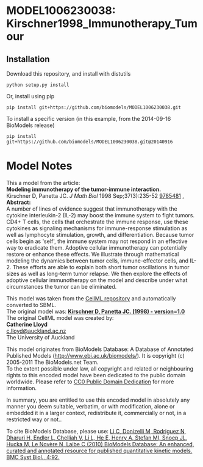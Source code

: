 # MODEL1006230038: Kirschner1998_Immunotherapy_Tumour

## Installation

Download this repository, and install with distutils

`python setup.py install`

Or, install using pip

`pip install git+https://github.com/biomodels/MODEL1006230038.git`

To install a specific version (in this example, from the 2014-09-16 BioModels release)

`pip install git+https://github.com/biomodels/MODEL1006230038.git@20140916`


# Model Notes


This a model from the article:  
**Modeling immunotherapy of the tumor-immune interaction.**   
Kirschner D, Panetta JC. _J Math Biol_ 1998 Sep;37(3):235-52
[9785481](http://www.ncbi.nlm.nih.gov/pubmed/9785481) ,  
**Abstract:**   
A number of lines of evidence suggest that immunotherapy with the cytokine
interleukin-2 (IL-2) may boost the immune system to fight tumors. CD4+ T
cells, the cells that orchestrate the immune response, use these cytokines as
signaling mechanisms for immune-response stimulation as well as lymphocyte
stimulation, growth, and differentiation. Because tumor cells begin as 'self',
the immune system may not respond in an effective way to eradicate them.
Adoptive cellular immunotherapy can potentially restore or enhance these
effects. We illustrate through mathematical modeling the dynamics between
tumor cells, immune-effector cells, and IL-2. These efforts are able to
explain both short tumor oscillations in tumor sizes as well as long-term
tumor relapse. We then explore the effects of adoptive cellular immunotherapy
on the model and describe under what circumstances the tumor can be
eliminated.

This model was taken from the [CellML
repository](http://www.cellml.org/models) and automatically converted to SBML.  
The original model was: [ **Kirschner D, Panetta JC. (1998) - version=1.0**
](http://models.cellml.org/exposure/c874a5761a29400a77c0d4a4c8ee4eab)  
The original CellML model was created by:  
**Catherine Lloyd**   
c.lloyd@auckland.ac.nz  
The University of Auckland  

This model originates from BioModels Database: A Database of Annotated
Published Models (http://www.ebi.ac.uk/biomodels/). It is copyright (c)
2005-2011 The BioModels.net Team.  
To the extent possible under law, all copyright and related or neighbouring
rights to this encoded model have been dedicated to the public domain
worldwide. Please refer to [CC0 Public Domain
Dedication](http://creativecommons.org/publicdomain/zero/1.0/) for more
information.

In summary, you are entitled to use this encoded model in absolutely any
manner you deem suitable, verbatim, or with modification, alone or embedded it
in a larger context, redistribute it, commercially or not, in a restricted way
or not..  
  
To cite BioModels Database, please use: [Li C, Donizelli M, Rodriguez N,
Dharuri H, Endler L, Chelliah V, Li L, He E, Henry A, Stefan MI, Snoep JL,
Hucka M, Le Novère N, Laibe C (2010) BioModels Database: An enhanced, curated
and annotated resource for published quantitative kinetic models. BMC Syst
Biol., 4:92.](http://www.ncbi.nlm.nih.gov/pubmed/20587024)


